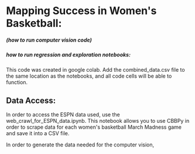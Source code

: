 # Mapping Success in Women's Basketball: 
##### (how to run computer vision code)

##### how to run regression and exploration notebooks:
This code was created in google colab. Add the combined_data.csv file to the same location as the notebooks, and all code cells will be able to function. 

## Data Access:

In order to access the ESPN data used, use the web_crawl_for_ESPN_data.ipynb. This notebook allows you to use CBBPy in order to scrape data for each women's basketball March Madness game and save it into a CSV file. 

In order to generate the data needed for the computer vision, 
